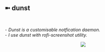 <h2>➼ dunst</h2><br>

*⁃ Dunst is a customisable notfication daemon.*<br>
*⁃ I use dunst with rofi-screenshot utility.*<br>

<p align="center">
  <img src="https://cdn.discordapp.com/attachments/831056036969840671/922533438286880828/unknown.png" />
</p>
